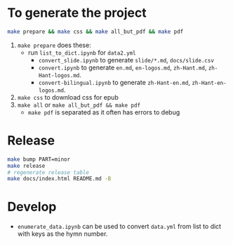 # To generate the project

```sh
make prepare && make css && make all_but_pdf && make pdf
```

1. `make prepare` does these:
    - run `list_to_dict.ipynb` for `data2.yml`
        - `convert_slide.ipynb` to generate `slide/*.md`, `docs/slide.csv`
        - `convert.ipynb` to generate `en.md`, `en-logos.md`, `zh-Hant.md`, `zh-Hant-logos.md`.
        - `convert-bilingual.ipynb` to generate `zh-Hant-en.md`, `zh-Hant-en-logos.md`.
2. `make css` to download css for epub
3. `make all` or `make all_but_pdf && make pdf`
    - `make pdf` is separated as it often has errors to debug

# Release

```sh
make bump PART=minor
make release
# regenerate release table
make docs/index.html README.md -B
```

# Develop

- `enumerate_data.ipynb` can be used to convert `data.yml` from list to dict with keys as the hymn number.
